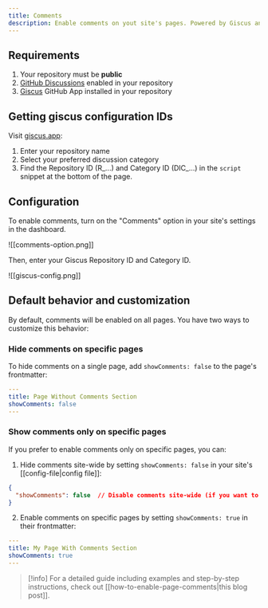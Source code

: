```yaml
---
title: Comments
description: Enable comments on yout site's pages. Powered by Giscus and GitHub Discussions.
---
```


## Requirements

1. Your repository must be **public**
2. [GitHub Discussions](https://docs.github.com/en/repositories/managing-your-repositorys-settings-and-features/enabling-features-for-your-repository/enabling-or-disabling-github-discussions-for-a-repository) enabled in your repository
3. [Giscus](https://github.com/apps/giscus) GitHub App installed in your repository

## Getting giscus configuration IDs

Visit [giscus.app](https://giscus.app):
1. Enter your repository name
2. Select your preferred discussion category
3. Find the Repository ID (R_...) and Category ID (DIC_...) in the `script` snippet at the bottom of the page.

## Configuration

To enable comments, turn on the "Comments" option in your site's settings in the dashboard.

![[comments-option.png]]

Then, enter your Giscus Repository ID and Category ID.

![[giscus-config.png]]

## Default behavior and customization

By default, comments will be enabled on all pages. You have two ways to customize this behavior:

### Hide comments on specific pages

To hide comments on a single page, add `showComments: false` to the page's frontmatter:

```yaml
---
title: Page Without Comments Section
showComments: false
---
```

### Show comments only on specific pages

If you prefer to enable comments only on specific pages, you can:

1. Hide comments site-wide by setting `showComments: false` in your site's [[config-file|config file]]:

```json
{
  "showComments": false  // Disable comments site-wide (if you want to enable them only on specific pages)
}
```

2. Enable comments on specific pages by setting `showComments: true` in their frontmatter:

```yaml
---
title: My Page With Comments Section
showComments: true
---
```


> [!info]
> For a detailed guide including examples and step-by-step instructions, check out [[how-to-enable-page-comments|this blog post]].
